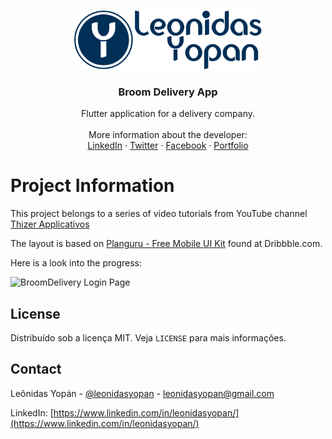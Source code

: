 <!-- PROJECT LOGO -->
<br />
<p align="center">
  <a href="https://leonidasyopan.com/">
    <img src="https://raw.githubusercontent.com/leonidasyopan/yopan-journal-frontend/master/src/assets/logo-leonidas-yopan-480x150.png" alt="Logo Leonidas Yopan" width="300" height="94">
  </a>

  <h3 align="center">Broom Delivery App</h3>

  <p align="center">
    Flutter application for a delivery company.
    <br />
    <br />
    More information about the developer:
    <br />
    <a href="https://www.linkedin.com/in/leonidasyopan/" target="_blank">LinkedIn</a>
    ·
    <a href="https://twitter.com/leonidasyopan" target="_blank">Twitter</a>
    ·
    <a href="https://www.facebook.com/leonidasyopan" target="_blank">Facebook</a>
    ·
    <a href="https://leonidasyopan.com/" target="_blank">Portfolio</a>
  </p>
</p>

# Project Information

This project belongs to a series of video tutorials from YouTube channel <a href="https://www.youtube.com/c/ThizerAplicativos" target="_blank">Thizer Applicativos</a>

The layout is based on <a href="https://dribbble.com/shots/4133796--Planguru-Free-Mobile-UI-Kit-sketch" target="_blank">Planguru - Free Mobile UI Kit</a> found at Dribbble.com.

Here is a look into the progress:

<img src="#" alt="BroomDelivery Login Page">

<!-- LICENSE -->

## License

Distribuído sob a licença MIT. Veja `LICENSE` para mais informações.

<!-- CONTACT -->

## Contact

Leônidas Yopán - [@leonidasyopan](https://twitter.com/leonidasyopan) - leonidasyopan@gmail.com

LinkedIn: [https://www.linkedin.com/in/leonidasyopan/](https://www.linkedin.com/in/leonidasyopan/)
